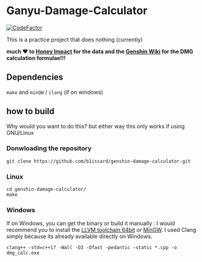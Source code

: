 # Ganyu-Damage-Calculator

[![CodeFactor](https://www.codefactor.io/repository/github/b1issard/genshin-damage-calculator/badge)](https://www.codefactor.io/repository/github/b1issard/genshin-damage-calculator)

This is a practice project that does nothing (currently)

**much ❤️ to [Honey Impact](<https://genshin.honeyhunterworld.com/>) for the data and the [Genshin Wiki](<https://genshin-impact.fandom.com/wiki/Genshin_Impact_Wiki>) for the DMG calculation formulae!!!**

## Dependencies

`make` and `minGW` / `clang` (if on windows)

## how to build

Why would you want to do this? but either way
this only works if using GNU/Linux

### Donwloading the repository

```shell
git clone https://github.com/b1issard/genshin-damage-calculator.git
```

### Linux

```shell
cd genshin-damage-calculator/
make
```

### Windows

If on Windows, you can get the binary or build it manually :
I would recommend you to install the [LLVM toolchain 64bit](<https://github.com/llvm/llvm-project/releases/download/llvmorg-11.0.0/LLVM-11.0.0-win64.exe>)
or [MinGW](<https://sourceforge.net/projects/mingw-w64/>). I used Clang simply because its already available directly on Windows.

```shell
clang++ -std=c++17 -Wall -O3 -Ofast -pedantic -static *.cpp -o dmg_calc.exe
```
